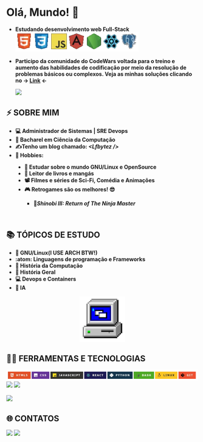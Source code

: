  <h1>
       <b>Olá, Mundo!</b>
       <span>👋</span>
</h1>
<ul>
   
   <li><b>Estudando desenvolvimento web Full-Stack</b></li>
     <img height="50"  alt="tech1"  src="https://raw.githubusercontent.com/Lfbyte/Lfbyte/refs/heads/main/imagens/tech2.webp" />
   <li><p><b>Participo da comunidade do CodeWars voltada para o treino e aumento das habilidades de codificação por meio da resolução de problemas básicos ou complexos. Veja as minhas soluções clicando 
    no -> <a href="https://www.codewars.com/users/Tr0nGuy">Link</a> <- </b></p></li>
<img src="https://www.codewars.com/users/Tr0nGuy/badges/large">
</ul>
<h2>⚡ SOBRE MIM</h2>
   <ul>
      <li><b>💻 Administrador de Sistemas | SRE Devops</b></li>
      <li><b>📖 Bacharel em Ciência da Computação</b></li>
       </li>
      <li>
         <b>
           ✍️Tenho um blog chamado: <i>&lt;Lfbytez /&gt;</i>
         </b>
      </li> 
      <li>
       <b>
          🧔 Hobbies: 
           <ul type="disc">
            <li>🐧 Estudar sobre o mundo GNU/Linux e OpenSource</li>
            <li><b>📓 Leitor de livros e mangás</b></li>
            <li><b>📽️ Filmes e séries de Sci-Fi, Comédia e Animações</b></li>
            <li>
                <b>
                  🎮 Retrogames são os melhores! 😎
                  <ul>
                    <li>🥷<i>Shinobi III: Return of The Ninja Master</i></li>
                 </ul>
               </b>
            </li>
           </ul>
       </b>
     </li>     
   </ul>
   <br />

<h2>📚 TÓPICOS DE ESTUDO</h2>
  <div>
    <ul>
      <li><b>🐧 GNU/Linux(I USE ARCH BTW!)</b></li>
      <li><b>:atom: Linguagens de programação e Frameworks</b></li>
      <li><b>📙 História da Computação</b></li>
      <li><b>📘 História Geral</b></li>
      <li><b>💻 Devops e Containers</b></li>
      <li><b>🤖 IA</b></li>
    </ul>
   <p align="center">
   <img height="120" src="https://raw.githubusercontent.com/Lfbyte/Lfbyte/refs/heads/main/imagens/computer.gif">
  </p>
  </div>
      
<h2>👨‍💻 FERRAMENTAS E TECNOLOGIAS</h2>
<div style="display:inline-block;">
    <img alt="tech2" src="https://raw.githubusercontent.com/Lfbyte/Lfbyte/refs/heads/main/imagens/tech1.webp">
</div>
<br />
  <div>
    <img height="150em" src="https://github-readme-stats.vercel.app/api?username=lfbyte&show_icons=true&theme=tokyonight">
    <img height="150em" src="https://github-readme-stats.vercel.app/api/top-langs/?username=lfbyte&layout=compact&theme=tokyonight">
  </div>
  <br />
<img src="http://github-profile-summary-cards.vercel.app/api/cards/profile-details?username=lfbyte&theme=zenburn">
<h2>🌐 CONTATOS</h2>
<div>
     <div style="display:inline-block;">
         <a href="https://www.linkedin.com/in/contato07" target="_blank"><img height="150" src="https://custom-icon-badges.demolab.com/badge/LinkedIn-0A66C2?style=for-the-badge&logo=linkedin-white&logoColor=fff"></a>
      <a href="mailto:luiz.contato07@gmail.com"><img height="150" src="https://img.shields.io/badge/Gmail-D14836?style=for-the-badge&logo=gmail&logoColor=white"></a>
     </div>
</div>

